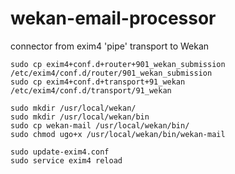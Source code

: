 # wekan-email-processor
connector from exim4 'pipe' transport to Wekan


```
sudo cp exim4+conf.d+router+901_wekan_submission /etc/exim4/conf.d/router/901_wekan_submission
sudo cp exim4+conf.d+transport+91_wekan /etc/exim4/conf.d/transport/91_wekan

sudo mkdir /usr/local/wekan/
sudo mkdir /usr/local/wekan/bin
sudo cp wekan-mail /usr/local/wekan/bin/
sudo chmod ugo+x /usr/local/wekan/bin/wekan-mail

sudo update-exim4.conf
sudo service exim4 reload

```
